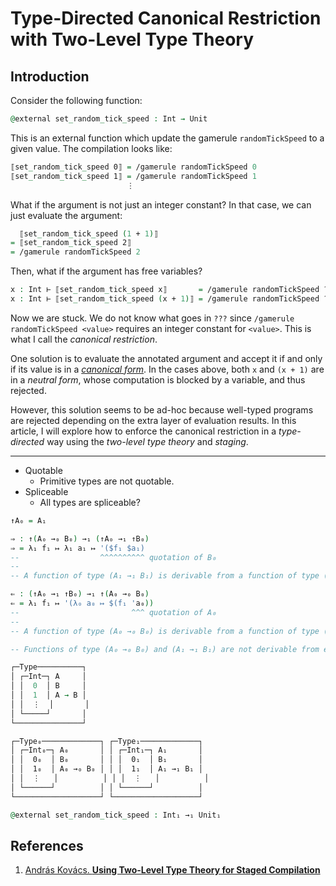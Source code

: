 # Type-Directed Canonical Restriction with Two-Level Type Theory

## Introduction

Consider the following function:

```agda
@external set_random_tick_speed : Int → Unit
```

This is an external function which update the gamerule `randomTickSpeed` to a given value.
The compilation looks like:

```agda
⟦set_random_tick_speed 0⟧ = /gamerule randomTickSpeed 0
⟦set_random_tick_speed 1⟧ = /gamerule randomTickSpeed 1
                          ⋮
```

What if the argument is not just an integer constant?
In that case, we can just evaluate the argument:

```agda
  ⟦set_random_tick_speed (1 + 1)⟧
= ⟦set_random_tick_speed 2⟧
= /gamerule randomTickSpeed 2
```

Then, what if the argument has free variables?

```agda
x : Int ⊢ ⟦set_random_tick_speed x⟧       = /gamerule randomTickSpeed ???
x : Int ⊢ ⟦set_random_tick_speed (x + 1)⟧ = /gamerule randomTickSpeed ???
```

Now we are stuck.
We do not know what goes in `???` since `/gamerule randomTickSpeed <value>` requires an integer constant for `<value>`.
This is what I call the *canonical restriction*.

One solution is to evaluate the annotated argument and accept it if and only if its value is in a [*canonical form*](https://ncatlab.org/nlab/show/canonical+form).
In the cases above, both `x` and `(x + 1)` are in a *neutral form*, whose computation is blocked by a variable, and thus rejected.

However, this solution seems to be ad-hoc because well-typed programs are rejected depending on the extra layer of evaluation results.
In this article, I will explore how to enforce the canonical restriction in a *type-directed* way using the *two-level type theory* and *staging*.

---

- Quotable
    - Primitive types are not quotable.
- Spliceable
    - All types are spliceable?

```agda
↑A₀ = A₁

⇒ : ↑(A₀ →₀ B₀) →₁ (↑A₀ →₁ ↑B₀)
⇒ = λ₁ f₁ ↦ λ₁ a₁ ↦ '($f₁ $a₁)
--                  ^^^^^^^^^^ quotation of B₀
--
-- A function of type (A₁ →₁ B₁) is derivable from a function of type (A₀ →₀ B₀) iff B is quotable.

⇐ : (↑A₀ →₁ ↑B₀) →₁ ↑(A₀ →₀ B₀)
⇐ = λ₁ f₁ ↦ '(λ₀ a₀ ↦ $(f₁ 'a₀))
--                         ^^^ quotation of A₀
--
-- A function of type (A₀ →₀ B₀) is derivable from a function of type (A₁ →₁ B₁) iff A is quotable.

-- Functions of type (A₀ →₀ B₀) and (A₁ →₁ B₁) are not derivable from each other if neither A nor B is quotable.
```

```agda
┌─Type──────────┐
│ ┌─Int─┐ A     │
│ │  0  │ B     │
│ │  1  │ A → B │
│ │  ⋮  │       │
│ └─────┘       │
└───────────────┘
```

```agda
┌─Type₀─────────────┐ ┌─Type₁─────────────┐
│ ┌─Int₀─┐ A₀       │ │ ┌─Int₁─┐ A₁       │
│ │  0₀  │ B₀       │ │ │  0₁  │ B₁       │
│ │  1₀  │ A₀ →₀ B₀ │ │ │  1₁  │ A₁ →₁ B₁ │
│ │  ⋮   │          │ │ │  ⋮   │          │
│ └──────┘          │ │ └──────┘          │
└───────────────────┘ └───────────────────┘
```

```agda
@external set_random_tick_speed : Int₁ →₁ Unit₁
```

## References

1. <a id="user-content-1"></a>[András Kovács. **Using Two-Level Type Theory for Staged Compilation**](https://github.com/AndrasKovacs/staged/blob/main/types2021/abstract.pdf)
